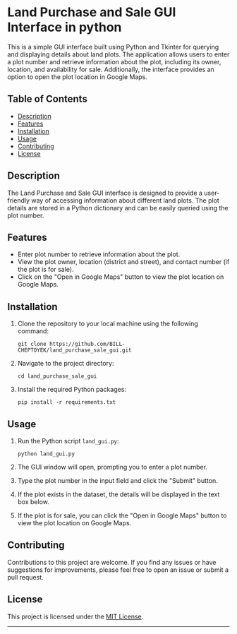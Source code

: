 # Land Purchase and Sale GUI Interface in python

This is a simple GUI interface built using Python and Tkinter for querying and displaying details about land plots. The application allows users to enter a plot number and retrieve information about the plot, including its owner, location, and availability for sale. Additionally, the interface provides an option to open the plot location in Google Maps.

## Table of Contents
- [Description](#description)
- [Features](#features)
- [Installation](#installation)
- [Usage](#usage)
- [Contributing](#contributing)
- [License](#license)

## Description

The Land Purchase and Sale GUI interface is designed to provide a user-friendly way of accessing information about different land plots. The plot details are stored in a Python dictionary and can be easily queried using the plot number.

## Features

- Enter plot number to retrieve information about the plot.
- View the plot owner, location (district and street), and contact number (if the plot is for sale).
- Click on the "Open in Google Maps" button to view the plot location on Google Maps.

## Installation

1. Clone the repository to your local machine using the following command:

   ```
   git clone https://github.com/BILL-CHEPTOYEK/land_purchase_sale_gui.git
   ```

2. Navigate to the project directory:

   ```
   cd land_purchase_sale_gui
   ```

3. Install the required Python packages:

   ```
   pip install -r requirements.txt
   ```

## Usage

1. Run the Python script `land_gui.py`:

   ```
   python land_gui.py
   ```

2. The GUI window will open, prompting you to enter a plot number.

3. Type the plot number in the input field and click the "Submit" button.

4. If the plot exists in the dataset, the details will be displayed in the text box below.

5. If the plot is for sale, you can click the "Open in Google Maps" button to view the plot location on Google Maps.

## Contributing

Contributions to this project are welcome. If you find any issues or have suggestions for improvements, please feel free to open an issue or submit a pull request.

## License

This project is licensed under the [MIT License](LICENSE).

---


